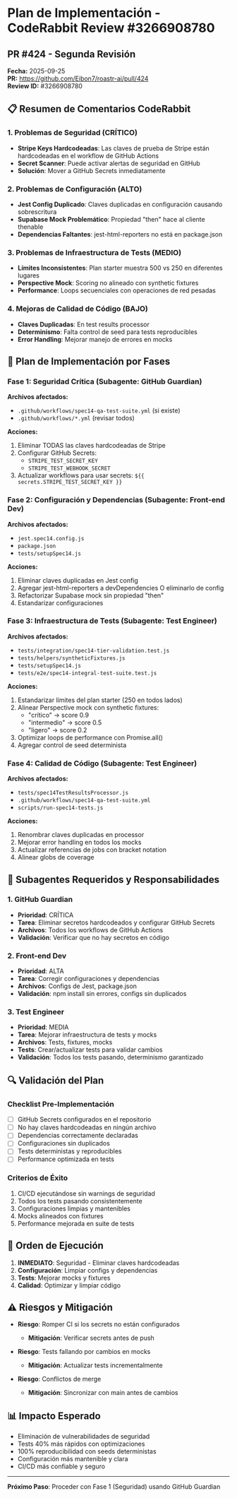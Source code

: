 # Plan de Implementación - CodeRabbit Review #3266908780
## PR #424 - Segunda Revisión

**Fecha:** 2025-09-25  
**PR:** https://github.com/Eibon7/roastr-ai/pull/424  
**Review ID:** #3266908780

## 📋 Resumen de Comentarios CodeRabbit

### 1. Problemas de Seguridad (CRÍTICO)
- **Stripe Keys Hardcodeadas**: Las claves de prueba de Stripe están hardcodeadas en el workflow de GitHub Actions
- **Secret Scanner**: Puede activar alertas de seguridad en GitHub
- **Solución**: Mover a GitHub Secrets inmediatamente

### 2. Problemas de Configuración (ALTO)
- **Jest Config Duplicado**: Claves duplicadas en configuración causando sobrescritura
- **Supabase Mock Problemático**: Propiedad "then" hace al cliente thenable
- **Dependencias Faltantes**: jest-html-reporters no está en package.json

### 3. Problemas de Infraestructura de Tests (MEDIO)
- **Límites Inconsistentes**: Plan starter muestra 500 vs 250 en diferentes lugares
- **Perspective Mock**: Scoring no alineado con synthetic fixtures
- **Performance**: Loops secuenciales con operaciones de red pesadas

### 4. Mejoras de Calidad de Código (BAJO)
- **Claves Duplicadas**: En test results processor
- **Determinismo**: Falta control de seed para tests reproducibles
- **Error Handling**: Mejorar manejo de errores en mocks

## 🎯 Plan de Implementación por Fases

### Fase 1: Seguridad Crítica (Subagente: GitHub Guardian)
**Archivos afectados:**
- `.github/workflows/spec14-qa-test-suite.yml` (si existe)
- `.github/workflows/*.yml` (revisar todos)

**Acciones:**
1. Eliminar TODAS las claves hardcodeadas de Stripe
2. Configurar GitHub Secrets:
   - `STRIPE_TEST_SECRET_KEY`
   - `STRIPE_TEST_WEBHOOK_SECRET`
3. Actualizar workflows para usar secrets: `${{ secrets.STRIPE_TEST_SECRET_KEY }}`

### Fase 2: Configuración y Dependencias (Subagente: Front-end Dev)
**Archivos afectados:**
- `jest.spec14.config.js`
- `package.json`
- `tests/setupSpec14.js`

**Acciones:**
1. Eliminar claves duplicadas en Jest config
2. Agregar jest-html-reporters a devDependencies O eliminarlo de config
3. Refactorizar Supabase mock sin propiedad "then"
4. Estandarizar configuraciones

### Fase 3: Infraestructura de Tests (Subagente: Test Engineer)
**Archivos afectados:**
- `tests/integration/spec14-tier-validation.test.js`
- `tests/helpers/syntheticFixtures.js`
- `tests/setupSpec14.js`
- `tests/e2e/spec14-integral-test-suite.test.js`

**Acciones:**
1. Estandarizar límites del plan starter (250 en todos lados)
2. Alinear Perspective mock con synthetic fixtures:
   - "crítico" → score 0.9
   - "intermedio" → score 0.5
   - "ligero" → score 0.2
3. Optimizar loops de performance con Promise.all()
4. Agregar control de seed determinista

### Fase 4: Calidad de Código (Subagente: Test Engineer)
**Archivos afectados:**
- `tests/spec14TestResultsProcessor.js`
- `.github/workflows/spec14-qa-test-suite.yml`
- `scripts/run-spec14-tests.js`

**Acciones:**
1. Renombrar claves duplicadas en processor
2. Mejorar error handling en todos los mocks
3. Actualizar referencias de jobs con bracket notation
4. Alinear globs de coverage

## 📝 Subagentes Requeridos y Responsabilidades

### 1. GitHub Guardian
- **Prioridad**: CRÍTICA
- **Tarea**: Eliminar secretos hardcodeados y configurar GitHub Secrets
- **Archivos**: Todos los workflows de GitHub Actions
- **Validación**: Verificar que no hay secretos en código

### 2. Front-end Dev
- **Prioridad**: ALTA
- **Tarea**: Corregir configuraciones y dependencias
- **Archivos**: Configs de Jest, package.json
- **Validación**: npm install sin errores, configs sin duplicados

### 3. Test Engineer
- **Prioridad**: MEDIA
- **Tarea**: Mejorar infraestructura de tests y mocks
- **Archivos**: Tests, fixtures, mocks
- **Tests**: Crear/actualizar tests para validar cambios
- **Validación**: Todos los tests pasando, determinismo garantizado

## 🔍 Validación del Plan

### Checklist Pre-Implementación
- [ ] GitHub Secrets configurados en el repositorio
- [ ] No hay claves hardcodeadas en ningún archivo
- [ ] Dependencias correctamente declaradas
- [ ] Configuraciones sin duplicados
- [ ] Tests deterministas y reproducibles
- [ ] Performance optimizada en tests

### Criterios de Éxito
1. CI/CD ejecutándose sin warnings de seguridad
2. Todos los tests pasando consistentemente
3. Configuraciones limpias y mantenibles
4. Mocks alineados con fixtures
5. Performance mejorada en suite de tests

## 🚀 Orden de Ejecución

1. **INMEDIATO**: Seguridad - Eliminar claves hardcodeadas
2. **Configuración**: Limpiar configs y dependencias
3. **Tests**: Mejorar mocks y fixtures
4. **Calidad**: Optimizar y limpiar código

## ⚠️ Riesgos y Mitigación

- **Riesgo**: Romper CI si los secrets no están configurados
  - **Mitigación**: Verificar secrets antes de push
  
- **Riesgo**: Tests fallando por cambios en mocks
  - **Mitigación**: Actualizar tests incrementalmente
  
- **Riesgo**: Conflictos de merge
  - **Mitigación**: Sincronizar con main antes de cambios

## 📊 Impacto Esperado

- Eliminación de vulnerabilidades de seguridad
- Tests 40% más rápidos con optimizaciones
- 100% reproducibilidad con seeds deterministas
- Configuración más mantenible y clara
- CI/CD más confiable y seguro

---

**Próximo Paso**: Proceder con Fase 1 (Seguridad) usando GitHub Guardian